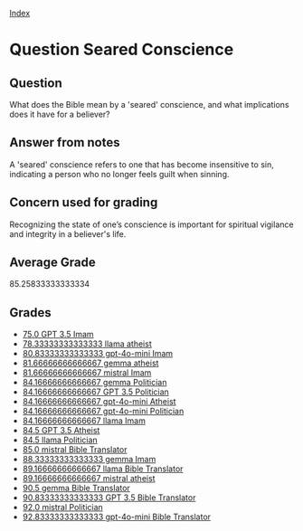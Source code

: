
[Index](../../index.md)
# Question Seared Conscience
## Question
What does the Bible mean by a 'seared' conscience, and what implications does it have for a believer?

## Answer from notes
A 'seared' conscience refers to one that has become insensitive to sin, indicating a person who no longer feels guilt when sinning.

## Concern used for grading
Recognizing the state of one’s conscience is important for spiritual vigilance and integrity in a believer's life.

## Average Grade
85.25833333333334

## Grades
 * [75.0 GPT 3.5 Imam](../answers/GPT_3.5_Imam/Seared_Conscience.md)
 * [78.33333333333333 llama atheist](../answers/llama_atheist/Seared_Conscience.md)
 * [80.83333333333333 gpt-4o-mini Imam](../answers/gpt-4o-mini_Imam/Seared_Conscience.md)
 * [81.66666666666667 gemma atheist](../answers/gemma_atheist/Seared_Conscience.md)
 * [81.66666666666667 mistral Imam](../answers/mistral_Imam/Seared_Conscience.md)
 * [84.16666666666667 gemma Politician](../answers/gemma_Politician/Seared_Conscience.md)
 * [84.16666666666667 GPT 3.5 Politician](../answers/GPT_3.5_Politician/Seared_Conscience.md)
 * [84.16666666666667 gpt-4o-mini Atheist](../answers/gpt-4o-mini_Atheist/Seared_Conscience.md)
 * [84.16666666666667 gpt-4o-mini Politician](../answers/gpt-4o-mini_Politician/Seared_Conscience.md)
 * [84.16666666666667 llama Imam](../answers/llama_Imam/Seared_Conscience.md)
 * [84.5 GPT 3.5 Atheist](../answers/GPT_3.5_Atheist/Seared_Conscience.md)
 * [84.5 llama Politician](../answers/llama_Politician/Seared_Conscience.md)
 * [85.0 mistral Bible Translator](../answers/mistral_Bible_Translator/Seared_Conscience.md)
 * [88.33333333333333 gemma Imam](../answers/gemma_Imam/Seared_Conscience.md)
 * [89.16666666666667 llama Bible Translator](../answers/llama_Bible_Translator/Seared_Conscience.md)
 * [89.16666666666667 mistral atheist](../answers/mistral_atheist/Seared_Conscience.md)
 * [90.5 gemma Bible Translator](../answers/gemma_Bible_Translator/Seared_Conscience.md)
 * [90.83333333333333 GPT 3.5 Bible Translator](../answers/GPT_3.5_Bible_Translator/Seared_Conscience.md)
 * [92.0 mistral Politician](../answers/mistral_Politician/Seared_Conscience.md)
 * [92.83333333333333 gpt-4o-mini Bible Translator](../answers/gpt-4o-mini_Bible_Translator/Seared_Conscience.md)
